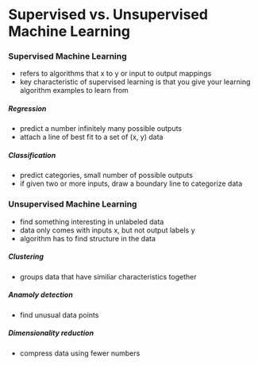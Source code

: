 # Supervised vs. Unsupervised Machine Learning
 
### Supervised Machine Learning
- refers to algorithms that x to y or input to output mappings
- key characteristic of supervised learning is that you give your learning algorithm examples to learn    from

##### Regression
- predict a number infinitely many possible outputs
- attach a line of best fit to a set of (x, y) data
 
##### Classification
- predict categories, small number of possible outputs
- if given two or more inputs, draw a boundary line to categorize data

### Unsupervised Machine Learning
- find something interesting in unlabeled data
- data only comes with inputs x, but not output labels y
- algorithm has to find structure in the data

##### Clustering
- groups data that have similiar characteristics together

##### Anamoly detection
- find unusual data points

##### Dimensionality reduction
- compress data using fewer numbers
